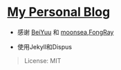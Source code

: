 # [My Personal Blog](https://tangcong.github.io/)

- 感谢 [BeiYuu](https://github.com/beiyuu) 和 [moonsea](https://github.com/moonsea),[FongRay](https://github.com/FongRay)

- 使用Jekyll和Dispus

> License: MIT

